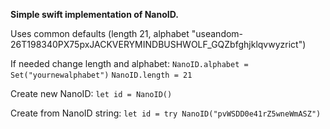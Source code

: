 **Simple swift implementation of NanoID.**

Uses common defaults (length 21, alphabet "useandom-26T198340PX75pxJACKVERYMINDBUSHWOLF_GQZbfghjklqvwyzrict")

If needed change length and alphabet:
`NanoID.alphabet = Set("yournewalphabet")`
`NanoID.length = 21`

Create new NanoID:
`let id = NanoID()`

Create from NanoID string:
`let id = try NanoID("pvWSDD0e41rZ5wneWmASZ")`
